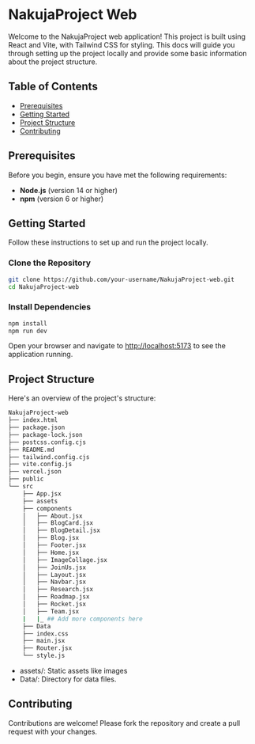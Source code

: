 # NakujaProject Web

Welcome to the NakujaProject web application! This project is built using React and Vite, with Tailwind CSS for styling. This docs will guide you through setting up the project locally and provide some basic information about the project structure.

## Table of Contents

- [Prerequisites](#prerequisites)
- [Getting Started](#getting-started)
- [Project Structure](#project-structure)
- [Contributing](#contributing)

## Prerequisites

Before you begin, ensure you have met the following requirements:

- **Node.js** (version 14 or higher)
- **npm** (version 6 or higher)

## Getting Started

Follow these instructions to set up and run the project locally.

### Clone the Repository

```bash
git clone https://github.com/your-username/NakujaProject-web.git
cd NakujaProject-web
```

### Install Dependencies

```bash
npm install
npm run dev
```

Open your browser and navigate to <http://localhost:5173> to see the application running.

## Project Structure

Here's an overview of the project's structure:

```bash
NakujaProject-web
├── index.html
├── package.json
├── package-lock.json
├── postcss.config.cjs
├── README.md
├── tailwind.config.cjs
├── vite.config.js
├── vercel.json
├── public
└── src
    ├── App.jsx
    ├── assets
    ├── components
    │   ├── About.jsx
    │   ├── BlogCard.jsx
    │   ├── BlogDetail.jsx
    │   ├── Blog.jsx
    │   ├── Footer.jsx
    │   ├── Home.jsx
    │   ├── ImageCollage.jsx
    │   ├── JoinUs.jsx
    │   ├── Layout.jsx
    │   ├── Navbar.jsx
    │   ├── Research.jsx
    │   ├── Roadmap.jsx
    │   ├── Rocket.jsx
    │   ├── Team.jsx
    |   |_ ## Add more components here
    ├── Data
    ├── index.css
    ├── main.jsx
    ├── Router.jsx
    └── style.js
```

- assets/: Static assets like images
- Data/: Directory for data files.


## Contributing

Contributions are welcome! Please fork the repository and create a pull request with your changes.
